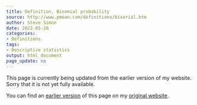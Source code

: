 ```yaml
---
title: Definition, Binomial probability
source: http://www.pmean.com/definitions/biserial.htm
author: Steve Simon
date: 2022-05-28
categories:
- Definitions
tags:
- Descriptive statistics
output: html_document
page_update: no
---
```


This page is currently being updated from the earlier version of my website. Sorry that it is not yet fully available.

<!---More--->


You can find an [earlier version][sim3] of this page on my [original website][sim2].

[sim3]: http://www.pmean.com/definitions/biserial.htm
[sim2]: http://www.pmean.com/original_site.html
